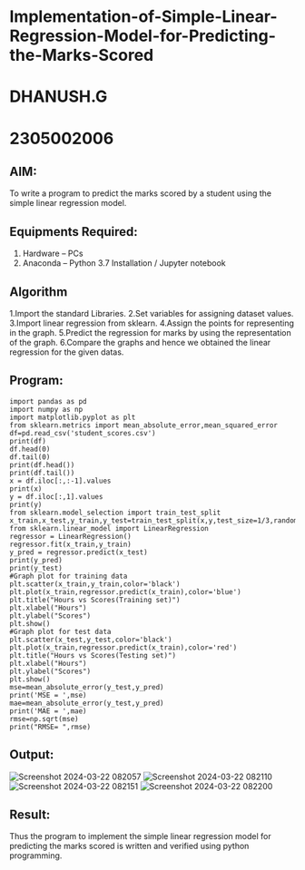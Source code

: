 # Implementation-of-Simple-Linear-Regression-Model-for-Predicting-the-Marks-Scored
# DHANUSH.G
# 2305002006
## AIM:
To write a program to predict the marks scored by a student using the simple linear regression model.

## Equipments Required:
1. Hardware – PCs
2. Anaconda – Python 3.7 Installation / Jupyter notebook

## Algorithm
1.Import the standard Libraries.
2.Set variables for assigning dataset values.
3.Import linear regression from sklearn.
4.Assign the points for representing in the graph.
5.Predict the regression for marks by using the representation of the graph.
6.Compare the graphs and hence we obtained the linear regression for the given datas.


## Program:
```
import pandas as pd
import numpy as np
import matplotlib.pyplot as plt
from sklearn.metrics import mean_absolute_error,mean_squared_error
df=pd.read_csv('student_scores.csv')
print(df)
df.head(0)
df.tail(0)
print(df.head())
print(df.tail())
x = df.iloc[:,:-1].values
print(x)
y = df.iloc[:,1].values
print(y)
from sklearn.model_selection import train_test_split
x_train,x_test,y_train,y_test=train_test_split(x,y,test_size=1/3,random_state=0)
from sklearn.linear_model import LinearRegression
regressor = LinearRegression()
regressor.fit(x_train,y_train)
y_pred = regressor.predict(x_test)
print(y_pred)
print(y_test)
#Graph plot for training data
plt.scatter(x_train,y_train,color='black')
plt.plot(x_train,regressor.predict(x_train),color='blue')
plt.title("Hours vs Scores(Training set)")
plt.xlabel("Hours")
plt.ylabel("Scores")
plt.show()
#Graph plot for test data
plt.scatter(x_test,y_test,color='black')
plt.plot(x_train,regressor.predict(x_train),color='red')
plt.title("Hours vs Scores(Testing set)")
plt.xlabel("Hours")
plt.ylabel("Scores")
plt.show()
mse=mean_absolute_error(y_test,y_pred)
print('MSE = ',mse)
mae=mean_absolute_error(y_test,y_pred)
print('MAE = ',mae)
rmse=np.sqrt(mse)
print("RMSE= ",rmse)

```

## Output:
![Screenshot 2024-03-22 082057](https://github.com/Dhanushmukesh/Implementation-of-Simple-Linear-Regression-Model-for-Predicting-the-Marks-Scored/assets/155508176/dbb665db-047f-4f70-a5a9-e13730b64e25)
![Screenshot 2024-03-22 082110](https://github.com/Dhanushmukesh/Implementation-of-Simple-Linear-Regression-Model-for-Predicting-the-Marks-Scored/assets/155508176/d9055d98-5380-4f7d-89ad-224f680220ae)
![Screenshot 2024-03-22 082151](https://github.com/Dhanushmukesh/Implementation-of-Simple-Linear-Regression-Model-for-Predicting-the-Marks-Scored/assets/155508176/db67e7eb-0c07-46ee-a614-1c198321bf81)
![Screenshot 2024-03-22 082200](https://github.com/Dhanushmukesh/Implementation-of-Simple-Linear-Regression-Model-for-Predicting-the-Marks-Scored/assets/155508176/e37515ca-fd8c-4483-990c-397fbab865f8)
















## Result:
Thus the program to implement the simple linear regression model for predicting the marks scored is written and verified using python programming.
